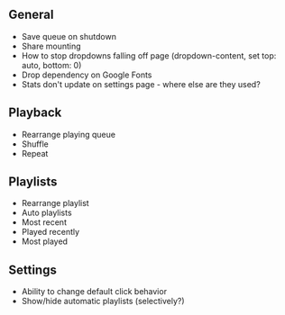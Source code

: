 ## General
* Save queue on shutdown
* Share mounting
* How to stop dropdowns falling off page (dropdown-content, set top: auto, bottom: 0)
* Drop dependency on Google Fonts
* Stats don't update on settings page - where else are they used?

## Playback
* Rearrange playing queue
* Shuffle
* Repeat

## Playlists
* Rearrange playlist
* Auto playlists
 * Most recent
 * Played recently
 * Most played

## Settings
* Ability to change default click behavior
* Show/hide automatic playlists (selectively?)